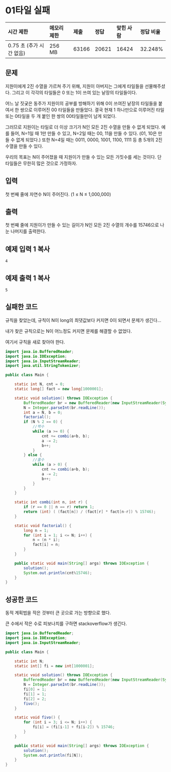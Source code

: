 # 01타일 실패

| 시간 제한                | 메모리 제한 | 제출  | 정답  | 맞힌 사람 | 정답 비율 |
| :----------------------- | :---------- | :---- | :---- | :-------- | :-------- |
| 0.75 초 (추가 시간 없음) | 256 MB      | 63166 | 20621 | 16424     | 32.248%   |

## 문제

지원이에게 2진 수열을 가르쳐 주기 위해, 지원이 아버지는 그에게 타일들을 선물해주셨다. 그리고 이 각각의 타일들은 0 또는 1이 쓰여 있는 낱장의 타일들이다.

어느 날 짓궂은 동주가 지원이의 공부를 방해하기 위해 0이 쓰여진 낱장의 타일들을 붙여서 한 쌍으로 이루어진 00 타일들을 만들었다. 결국 현재 1 하나만으로 이루어진 타일 또는 0타일을 두 개 붙인 한 쌍의 00타일들만이 남게 되었다.

그러므로 지원이는 타일로 더 이상 크기가 N인 모든 2진 수열을 만들 수 없게 되었다. 예를 들어, N=1일 때 1만 만들 수 있고, N=2일 때는 00, 11을 만들 수 있다. (01, 10은 만들 수 없게 되었다.) 또한 N=4일 때는 0011, 0000, 1001, 1100, 1111 등 총 5개의 2진 수열을 만들 수 있다.

우리의 목표는 N이 주어졌을 때 지원이가 만들 수 있는 모든 가짓수를 세는 것이다. 단 타일들은 무한히 많은 것으로 가정하자.

## 입력

첫 번째 줄에 자연수 N이 주어진다. (1 ≤ N ≤ 1,000,000)

## 출력

첫 번째 줄에 지원이가 만들 수 있는 길이가 N인 모든 2진 수열의 개수를 15746으로 나눈 나머지를 출력한다.

## 예제 입력 1 복사

```
4
```

## 예제 출력 1 복사

```
5
```



## 실패한 코드

규칙을 찾았는데, 규칙이 N이 long의 최댓값보다 커지면 0이 되면서 문제가 생긴다...

내가 찾은 규칙으로는 N이 어느정도 커지면 문제를 해결할 수 없었다.

여기서 규칙을 새로 찾아야 한다.

~~~java
import java.io.BufferedReader;
import java.io.IOException;
import java.io.InputStreamReader;
import java.util.StringTokenizer;

public class Main {

    static int N, cnt = 0;
    static long[] fact = new long[1000001];

    static void solution() throws IOException {
        BufferedReader br = new BufferedReader(new InputStreamReader(System.in));
        N = Integer.parseInt(br.readLine());
        int a = N, b = 0;
        factorial();
        if (N % 2 == 0) {
            //짝수
            while (a >= 0) {
                cnt += combi(a+b, b);
                a -= 2;
                b++;
            }
        } else {
            //홀수
            while (a > 0) {
                cnt += combi(a+b, b);
                a -= 2;
                b++;
            }
        }
    }

    static int combi(int n, int r) {
        if (r == 0 || n == r) return 1;
        return (int) ( (fact[n]) / (fact[r] * fact[n-r]) % 15746);
    }

    static void factorial() {
        long n = 1;
        for (int i = 1; i <= N; i++) {
            n = (n * i);
            fact[i] = n;
        }
    }

    public static void main(String[] args) throws IOException {
        solution();
        System.out.println(cnt%15746);
    }
}
~~~



## 성공한 코드

동적 계획법을 작은 것부터 큰 곳으로 가는 방향으로 했다.

큰 수에서 작은 수로 피보나치를 구하면 stackoverflow가 생긴다.

~~~java
import java.io.BufferedReader;
import java.io.IOException;
import java.io.InputStreamReader;

public class Main {

    static int N;
    static int[] fi = new int[1000001];

    static void solution() throws IOException {
        BufferedReader br = new BufferedReader(new InputStreamReader(System.in));
        N = Integer.parseInt(br.readLine());
        fi[0] = 1;
        fi[1] = 1;
        fi[2] = 2;
        fivo();
    }

    static void fivo() {
        for (int i = 3; i <= N; i++) {
            fi[i] = (fi[i-1] + fi[i-2]) % 15746;
        }
    }

    public static void main(String[] args) throws IOException {
        solution();
        System.out.println(fi[N]);
    }
}
~~~

